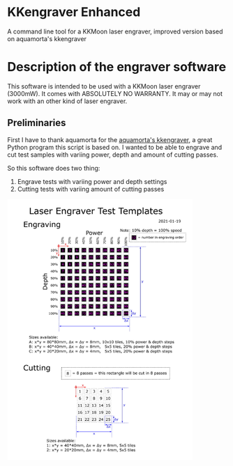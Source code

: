 # KKengraver Enhanced
A command line tool for a KKMoon laser engraver, improved version based on aquamorta's kkengraver

# Description of the engraver software

This software is intended to be used with a KKMoon laser engraver (3000mW).
It comes with ABSOLUTELY NO WARRANTY. It may or may not work with an other kind of
laser engraver.

## Preliminaries

First I have to thank aquamorta for the [aquamorta's kkengraver](https://github.com/aquamorta/kkengraver), a great Python program this script is based on.
I wanted to be able to engrave  and cut test samples with variing power, depth and amount of cutting passes. 

So this software does two thing:

1. Engrave tests with variing power and depth settings
2. Cutting tests with variing amount of cutting passes

<p float="left">
 <img src="https://github.com/Alasterer/kkengraver_enhanced/blob/main/Laser_Engraver_Test_Templates_v4.jpg" height="600"/>
</p>


